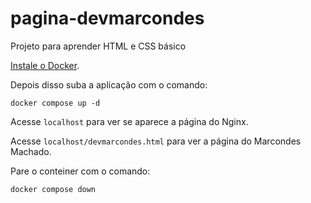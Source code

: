 # pagina-devmarcondes
Projeto para aprender HTML e CSS básico

[Instale o Docker](https://github.com/renzon/computer-init-setups/blob/main/wls2.sh#L25).

Depois disso suba a aplicação com o comando:

`docker compose up -d`

Acesse `localhost` para ver se aparece a página do Nginx.

Acesse `localhost/devmarcondes.html` para ver a página do Marcondes Machado.

Pare o conteiner com o comando:

`docker compose down`
